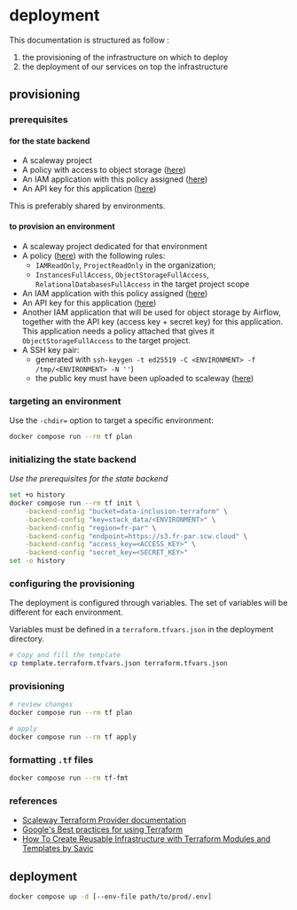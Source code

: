 # deployment

This documentation is structured as follow :

1. the provisioning of the infrastructure on which to deploy
2. the deployment of our services on top the infrastructure

## provisioning

### prerequisites

#### for the state backend

* A scaleway project
* A policy with access to object storage ([here](https://console.scaleway.com/iam/policies))
* An IAM application with this policy assigned ([here](https://console.scaleway.com/iam/applications))
* An API key for this application ([here](https://console.scaleway.com/iam/api-keys))

This is preferably shared by environments.

#### to provision an environment

* A scaleway project dedicated for that environment
* A policy ([here](https://console.scaleway.com/iam/policies)) with the following rules:
    * `IAMReadOnly`, `ProjectReadOnly` in the organization;
    * `InstancesFullAccess`, `ObjectStorageFullAccess`, `RelationalDatabasesFullAccess` in the target project scope
* An IAM application with this policy assigned ([here](https://console.scaleway.com/iam/applications))
* An API key for this application ([here](https://console.scaleway.com/iam/api-keys))
* Another IAM application that will be used for object storage by Airflow, together with the
  API key (access key + secret key) for this application. This application needs a policy attached
  that gives it `ObjectStorageFullAccess` to the target project.
* A SSH key pair:
    * generated with `ssh-keygen -t ed25519 -C <ENVIRONMENT> -f /tmp/<ENVIRONMENT> -N ''`)
    * the public key must have been uploaded to scaleway ([here](https://console.scaleway.com/project/ssh-keys))

### targeting an environment

Use the `-chdir=` option to target a specific environment:

```bash
docker compose run --rm tf plan
```

### initializing the state backend

*Use the prerequisites for the state backend*

```bash
set +o history
docker compose run --rm tf init \
    -backend-config "bucket=data-inclusion-terraform" \
    -backend-config "key=stack_data/<ENVIRONMENT>" \
    -backend-config "region=fr-par" \
    -backend-config "endpoint=https://s3.fr-par.scw.cloud" \
    -backend-config "access_key=<ACCESS_KEY>" \
    -backend-config "secret_key=<SECRET_KEY>"
set -o history
```

### configuring the provisioning

The deployment is configured through variables. The set of variables will be different for each environment.

Variables must be defined in a `terraform.tfvars.json` in the deployment directory.

```bash
# Copy and fill the template
cp template.terraform.tfvars.json terraform.tfvars.json
```

### provisioning

```bash
# review changes
docker compose run --rm tf plan

# apply
docker compose run --rm tf apply
```

### formatting `.tf` files

```bash
docker compose run --rm tf-fmt
```

### references

* [Scaleway Terraform Provider documentation](https://registry.terraform.io/providers/scaleway/scaleway/latest/docs)
* [Google's Best practices for using Terraform](https://cloud.google.com/docs/terraform/best-practices-for-terraform)
* [How To Create Reusable Infrastructure with Terraform Modules and Templates by Savic](https://www.digitalocean.com/community/tutorials/how-to-create-reusable-infrastructure-with-terraform-modules-and-templates)

## deployment

```bash
docker compose up -d [--env-file path/to/prod/.env]
```
